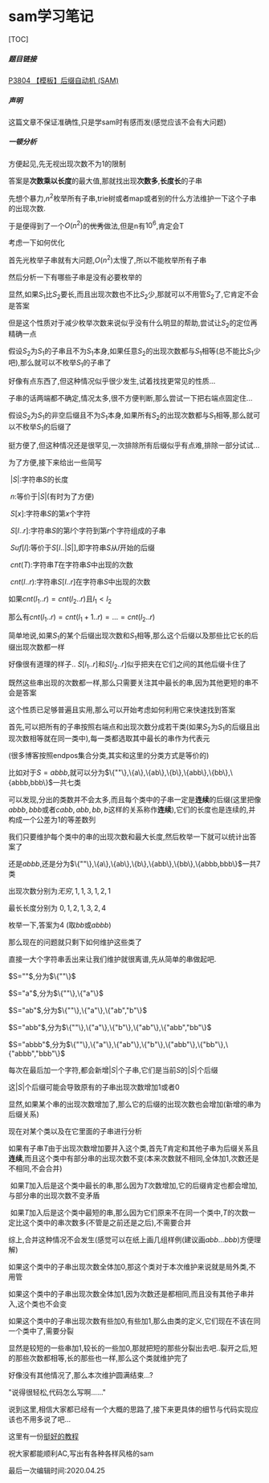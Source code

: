 # sam学习笔记

[TOC]



##### 题目链接

[P3804 【模板】后缀自动机 (SAM)](https://www.luogu.com.cn/problem/P3804 )

##### 声明

这篇文章不保证准确性,只是学sam时有感而发(感觉应该不会有大问题)

##### 一顿分析

方便起见,先无视出现次数不为1的限制

答案是**次数乘以长度**的最大值,那就找出现**次数多**,**长度长**的子串

先想个暴力,$n^2$枚举所有子串,trie树或者map或者别的什么方法维护一下这个子串的出现次数.

于是便得到了一个$O(n^2)$的~~优秀~~做法,但是n有$10^6$,肯定会T

考虑一下如何优化

首先光枚举子串就有大问题,$O(n^2)$太慢了,所以不能枚举所有子串

然后分析一下有哪些子串是没有必要枚举的

显然,如果$S_1$比$S_2$要长,而且出现次数也不比$S_2$少,那就可以不用管$S_2$了,它肯定不会是答案

但是这个性质对于减少枚举次数来说似乎没有什么明显的帮助,尝试让$S_2$的定位再精确一点

假设$S_2$为$S_1$的子串且不为$S_1$本身,如果任意$S_2$的出现次数都与$S_1$相等(总不能比$S_1$少吧),那么就可以不枚举$S_1$的子串了

好像有点东西了,但这种情况似乎很少发生,试着找找更常见的性质...

子串的话两端都不确定,情况太多,很不方便判断,那么尝试一下把右端点固定住...

假设$S_2$为$S_1$的非空后缀且不为$S_1$本身,如果所有$S_2$的出现次数都与$S_1$相等,那么就可以不枚举$S_1$的后缀了

挺方便了,但这种情况还是很罕见,一次排除所有后缀似乎有点难,排除一部分试试...

为了方便,接下来给出一些简写

​		$|S|$:字符串$S$的长度

​		$n$:等价于$|S|$(有时为了方便)

​		$S[x]$:字符串$S$的第$x$个字符

​		$S[l..r]$:字符串$S$的第$l$个字符到第$r$个字符组成的子串

​		$Suf[l]$:等价于$S[l..|S|]$,即字符串$S$从$l$开始的后缀

​		$cnt(T)$:字符串$T$在字符串$S$中出现的次数

​		$cnt(l..r)$:字符串$S[l..r]$在字符串$S$中出现的次数

如果$cnt(l_1..r)=cnt(l_2..r)$且$l_1<l_2$

那么有$cnt(l_1..r)=cnt(l_1+1..r)=...=cnt(l_2..r)$

简单地说,如果$S_1$的某个后缀出现次数和$S_1$相等,那么这个后缀以及那些比它长的后缀出现次数都一样

好像很有道理的样子..	$S[l_1..r]$和$S[l_2..r]$似乎把夹在它们之间的其他后缀卡住了

既然这些串出现的次数都一样,那么只需要关注其中最长的串,因为其他更短的串不会是答案



这个性质已足够普遍且实用,那么可以开始考虑如何利用它来快速找到答案

首先,可以把所有的子串按照右端点和出现次数分成若干类(如果$S_2$为$S_1$的后缀且出现次数相等就在同一类中),每一类都选取其中最长的串作为代表元

(很多博客按照endpos集合分类,其实和这里的分类方式是等价的)

比如对于$S=abbb$,就可以分为$\{""\},\{a\},\{ab\},\{b\},\{abb\},\{bb\},\{abbb,bbb\}$一共七类

可以发现,分出的类数并不会太多,而且每个类中的子串一定是**连续**的后缀(这里把像$abbb,bbb$或者$cabb,abb,bb,b$这样的关系称作**连续**),它们的长度也是连续的,并构成一个公差为1的等差数列

我们只要维护每个类中的串的出现次数和最大长度,然后枚举一下就可以统计出答案了

还是$abbb$,还是分为$\{""\},\{a\},\{ab\},\{b\},\{abb\},\{bb\},\{abbb,bbb\}$一共7类

出现次数分别为$无穷,1,1,3,1,2,1$

最长长度分别为	$0,1,2,1,3,2,4$

枚举一下,答案为4	(取$bb$或$abbb$)

那么现在的问题就只剩下如何维护这些类了



直接一大个字符串丢出来让我们维护就很离谱,先从简单的串做起吧.

$S=""$,分为$\{""\}$

$S="a"$,分为$\{""\},\{"a"\}$

$S="ab"$,分为$\{""\},\{"a"\},\{"ab","b"\}$

$S="abb"$,分为$\{""\},\{"a"\},\{"b"\},\{"ab"\},\{"abb","bb"\}$

$S="abbb"$,分为$\{""\},\{"a"\},\{"ab"\},\{"b"\},\{"abb"\},\{"bb"\},\{"abbb","bbb"\}$

每次在最后加一个字符,都会新增$|S|$个子串,它们是当前$S$的$|S|$个后缀

这$|S|$个后缀可能会导致原有的子串出现次数增加$1$或者$0$ 

显然,如果某个串的出现次数增加了,那么它的后缀的出现次数也会增加(新增的串为后缀关系)

现在对某个类以及在它里面的子串进行分析

如果有子串$T$由于出现次数增加要并入这个类,首先$T$肯定和其他子串为后缀关系且**连续**,而且这个类中有部分串的出现次数不变(本来次数就不相同,全体加1,次数还是不相同,不会合并)

​	如果$T$加入后是这个类中最长的串,那么因为$T$次数增加,它的后缀肯定也都会增加,与部分串的出现次数不变矛盾

​	如果$T$加入后是这个类中最短的串,那么因为它们原来不在同一个类中,$T$的次数一定比这个类中的串次数多(不管是之前还是之后),不需要合并

综上,合并这种情况不会发生(感觉可以在纸上画几组样例(建议画$abb...bbb$)方便理解)

如果这个类中的子串出现次数全体加$0$,那这个类对于本次维护来说就是局外类,不用管

如果这个类中的子串出现次数全体加$1$,因为次数还是都相同,而且没有其他子串并入,这个类也不会变

如果这个类中的子串出现次数有些加$0$,有些加$1$,那么由类的定义,它们现在不该在同一个类中了,需要分裂

显然是较短的一些串加$1$,较长的一些加$0$,那就把短的那些分裂出去吧..裂开之后,短的那些次数都相等,长的那些也一样,那么这个类就维护完了

好像没有其他情况了,那么本次维护圆满结束...?

"说得很轻松,代码怎么写啊......"

说到这里,相信大家都已经有一个大概的思路了,接下来更具体的细节与代码实现应该也不用多说了吧...

这里有一份[挺好的教程](https://oi-wiki.org/string/sam/) 

祝大家都能顺利AC,写出有各种各样风格的sam





最后一次编辑时间:2020.04.25


